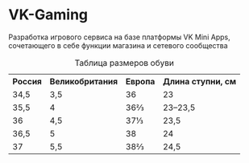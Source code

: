 # VK-Gaming
Разработка игрового сервиса на базе платформы VK Mini Apps, сочетающего в себе функции магазина и сетевого сообщества


<table>
   <caption>Таблица размеров обуви</caption>
   <tr>
    <th>Россия</th>
    <th>Великобритания</th>
    <th>Европа</th>
    <th>Длина ступни, см</th>
   </tr>
   <tr><td>34,5</td><td>3,5</td><td>36</td><td>23</td></tr>
   <tr><td>35,5</td><td>4</td><td>36⅔</td><td>23–23,5</td></tr>
   <tr><td>36</td><td>4,5</td><td>37⅓</td><td>23,5</td></tr>
   <tr><td>36,5</td><td>5</td><td>38</td><td>24</td></tr>
   <tr><td>37</td><td>5,5</td><td>38⅔</td><td>24,5</td></tr>
  </table>
